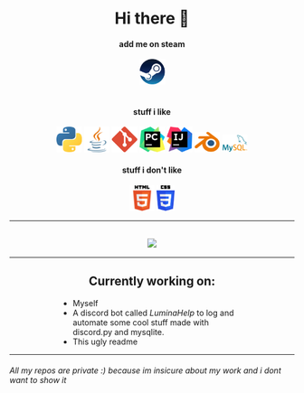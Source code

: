 <div align="center">
  
<h1>Hi there 👋</h1>


  
<div>
    <h4>add me on steam</h4>
    <a href="https://steamcommunity.com/id/Wolfee__/" title="steam"><img src="imgs/Steam.png" style="width:45px;"/></a>
</div>
<br>
<div>
    <h4>stuff i like</h4>
    <img style="width:45px" src="imgs/Python.png" />
    <img style="width:45px" src="imgs/Java.png" />
    <img style="width:45px" src="imgs/Git.png" />
    <img style="width:45px" src="imgs/Pycharm.png" />
    <img style="width:45px" src="imgs/Intellij.png" />
    <img style="width:45px" src="imgs/Blender.png" />
    <img style="width:45px" src="imgs/Mysql.png" />
</div>
<div>
    <h4>stuff i don't like</h4>
    <img style="width:45px" src="imgs/Html5.png" />
    <img style="width:32px" src="imgs/Css.png" />
</div>

<hr>
<br>

<img src="https://github-readme-stats-umber-nine.vercel.app/api/top-langs/?username=Wolfee0071&layout=compact&theme=radical&exclude_repo=sitocybercraft&hide=autohotkey,batchfile" />
  
<hr>
    
<h2>Currently working on:</h2>

<div style="width: 65%" align="left">
    <ul>
      <li>Myself</li>
      <li>A discord bot called <i>LuminaHelp</i> to log and automate some cool stuff made with     discord.py and mysqlite.</li>
      <li>This ugly readme</li>
    </ul>
</div>

</div>

<hr>

<h6>All my repos are private :) because im insicure about my work and i dont want to show it</h6>
